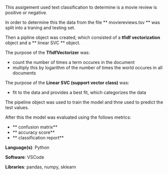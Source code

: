 This assigement used text classification to determine is a movie review is positive or negative.

In order to determine this the data from the file ** moviereviews.tsv ** was split into a traning and testing set.

Then a pipline object was created, which consisted of a **tfidf vectorization** object and a ** linear SVC ** object.

The purpose of the **TfidfVectorizer** was:
  - count the number of times a term occures in the document 
  - multiply this by logarithm of the number of times the world occures in all documents 
 
The purpose of the **Linear SVC (support vector class)** was:
  - fit to the data and provides a best fit, which categorizes the data 

The pipeline object was used to train the model and thne used to predict the test values.

After this the model was evaluated using the follows metrics:
  - ** confusion matrix**
  - ** accuracy score**
  - ** classification report** 
 
**Language(s)**: Python

**Software**: VSCode

**Libraries**: pandas, numpy, sklearn
